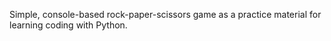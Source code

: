 Simple, console-based rock-paper-scissors game as a practice material for learning coding with Python.
